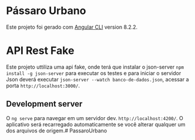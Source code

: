# Pássaro Urbano

Este projeto foi gerado com [Angular CLI](https://github.com/angular/angular-cli) version 8.2.2.

# API Rest Fake

Este projeto uttiliza uma api fake, onde terá que instalar o json-server `npm install -g json-server` para executar os testes e para iniciar o servidor Json deverá executar `json-server --watch banco-de-dados.json`, acessar a porta `http://localhost:3000/`.

## Development server

O `ng serve` para navegar em um servidor dev. `http://localhost:4200/`. O aplicativo será recarregado automaticamente se você alterar qualquer um dos arquivos de origem.# PassaroUrbano
